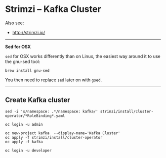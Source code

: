 # Strimzi – Kafka Cluster

Also see: 

  * http://strimzi.io/

---

**Sed for OSX**

`sed` for OSX works differently than on Linux, the easiest way around it to use the gnu-sed tool:

    brew install gnu-sed

You then need to replace `sed` later on with `gsed`.

---

## Create Kafka cluster

    sed -i 's/namespace: .*/namespace: kafka/' strimzi/install/cluster-operator/*RoleBinding*.yaml

    oc login -u admin

    oc new-project kafka  --display-name='Kafka Cluster'
    oc apply -f strimzi/install/cluster-operator
    oc apply -f kafka

    oc login -u developer
